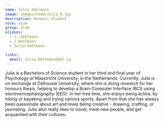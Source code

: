 ```yaml
---
name: Julia Oehlmann
image: images/team/Julia_O.jpg
description: Honours Student
role: alum
group: alum
aliases:
  - J. Oehlmann
  - J Oehlmann
  - Julia Oehlmann

links:
  email: Julia.Oehlmann@dal.ca
---
```


Julia is a Bachelors of Science student in her third and final year of Psychology at Maastricht University, in the Netherlands. Currently, Julia is on exchange at Dalhousie University, where she is doing research for her honours thesis, helping to develop a Brain-Computer Interface (BCI) using electroencephalography (EEG). In her free time, she enjoys being active, by hiking or kayaking and trying various sports. Apart from that she has always been passionate about art and loves being creative - drawing, crafting, or journaling. Julia also really likes to travel, meet new people, and get acquainted with their cultures.
